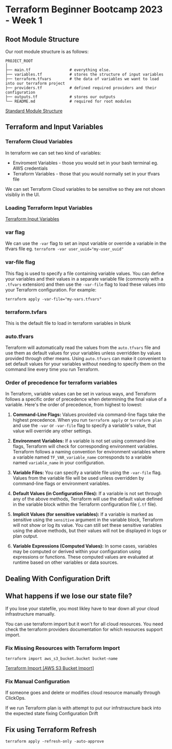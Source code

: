 # Terraform Beginner Bootcamp 2023 - Week 1

## Root Module Structure

Our root module structure is as follows:

```
PROJECT_ROOT
│
├── main.tf                 # everything else.
├── variables.tf            # stores the structure of input variables
├── terraform.tfvars        # the data of variables we want to load into our terraform project
├── providers.tf            # defined required providers and their configuration
├── outputs.tf              # stores our outputs
└── README.md               # required for root modules
```

[Standard Module Structure](https://developer.hashicorp.com/terraform/language/modules/develop/structure)

## Terraform and Input Variables

### Terraform Cloud Variables

In terraform we can set two kind of variables:

- Enviroment Variables - those you would set in your bash terminal eg. AWS credentials
- Terraform Variables - those that you would normally set in your tfvars file

We can set Terraform Cloud variables to be sensitive so they are not shown visibliy in the UI.

### Loading Terraform Input Variables

[Terraform Input Variables](https://developer.hashicorp.com/terraform/language/values/variables)

### var flag

We can use the `-var` flag to set an input variable or override a variable in the tfvars file eg. `terraform -var user_uuid="my-user_uuid"`

### var-file flag
This flag is used to specify a file containing variable values. You can define your variables and their values in a separate variable file (commonly with a `.tfvars` extension) and then use the `-var-file` flag to load these values into your Terraform configuration. For example:
```
terraform apply -var-file="my-vars.tfvars"
```

### terraform.tvfars
This is the default file to load in terraform variables in blunk

### auto.tfvars

Terraform will automatically read the values from the `auto.tfvars` file and use them as default values for your variables unless overridden by values provided through other means. Using `auto.tfvars` can make it convenient to set default values for your variables without needing to specify them on the command line every time you run Terraform.

### Order of precedence for terraform variables

In Terraform, variable values can be set in various ways, and Terraform follows a specific order of precedence when determining the final value of a variable. Here's the order of precedence, from highest to lowest:

1. **Command-Line Flags:** Values provided via command-line flags take the highest precedence. When you run `terraform apply` or `terraform plan` and use the `-var` or `-var-file` flag to specify a variable's value, that value will override any other settings.

2. **Environment Variables:** If a variable is not set using command-line flags, Terraform will check for corresponding environment variables. Terraform follows a naming convention for environment variables where a variable named `TF_VAR_variable_name` corresponds to a variable named `variable_name` in your configuration.

3. **Variable Files:** You can specify a variable file using the `-var-file` flag. Values from the variable file will be used unless overridden by command-line flags or environment variables.

4. **Default Values (in Configuration Files):** If a variable is not set through any of the above methods, Terraform will use the default value defined in the variable block within the Terraform configuration file (`.tf` file).

5. **Implicit Values (for sensitive variables):** If a variable is marked as sensitive using the `sensitive` argument in the variable block, Terraform will not show or log its value. You can still set these sensitive variables using the above methods, but their values will not be displayed in logs or plan output.

6. **Variable Expressions (Computed Values):** In some cases, variables may be computed or derived within your configuration using expressions or functions. These computed values are evaluated at runtime based on other variables or data sources.

## Dealing With Configuration Drift


## What happens if we lose our state file?

If you lose your statefile, you most likley have to tear down all your cloud infrastructure manually.

You can use terraform import but it won't for all cloud resources. You need check the terraform providers documentation for which resources support import.

### Fix Missing Resources with Terraform Import

`terraform import aws_s3_bucket.bucket bucket-name`

[Terraform Import [AWS S3 Bucket Import]](https://registry.terraform.io/providers/hashicorp/aws/latest/docs/resources/s3_bucket#import)

### Fix Manual Configuration
If someone goes and delete or modifies cloud resource manually through ClickOps.

If we run Terraform plan is with attempt to put our infrstraucture back into the expected state fixing Configuration Drift

## Fix using Terraform Refresh

```
terraform apply -refresh-only -auto-approve
```